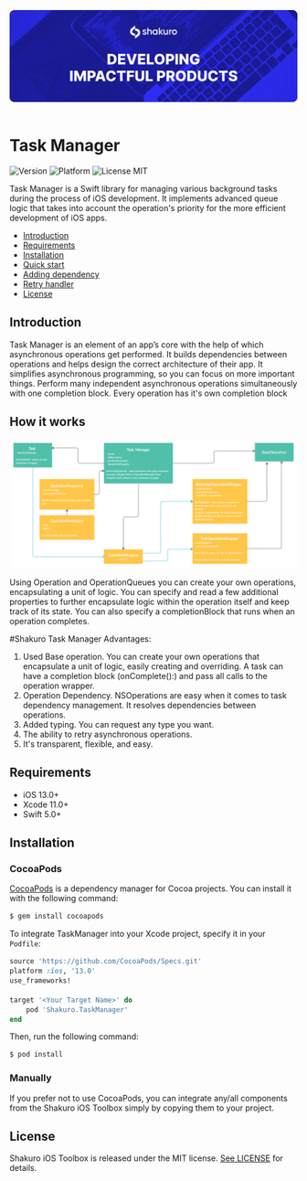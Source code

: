 ![Shakuro Task Manager](title_image.png)
<br><br>
# Task Manager
![Version](https://img.shields.io/badge/version-1.0.0-blue.svg)
![Platform](https://img.shields.io/badge/platform-iOS-lightgrey.svg)
![License MIT](https://img.shields.io/badge/license-MIT-green.svg)

Task Manager is a Swift library for managing various background tasks during the process of iOS development. It implements advanced queue logic that takes into account the operation's priority for the more efficient development of iOS apps.

- [Introduction](#Introduction)
- [Requirements](#requirements)
- [Installation](#installation)
- [Quick start](tmdoc/quick_start.md)
- [Adding dependency](tmdoc/dependency.md)
- [Retry handler](tmdoc/retry.md)
- [License](#license)

## Introduction

Task Manager is an element of an app’s core with the help of which asynchronous operations get performed. It builds dependencies between operations and helps design the correct architecture of their app. It simplifies asynchronous programming, so you can focus on more important things. Perform many independent asynchronous operations simultaneously with one completion block. Every operation has it's own completion block

## How it works

![](TaskManager.png)

Using Operation and OperationQueues you can create your own operations, encapsulating a unit of logic. You can specify and read a few additional properties to further encapsulate logic within the operation itself and keep track of its state. You can also specify a completionBlock that runs when an operation completes.

#Shakuro Task Manager Advantages:

1. Used Base operation. You can create your own operations that encapsulate a unit of logic, easily creating and overriding. A task can have a completion block (onComplete():) and pass all calls to the operation wrapper.
2. Operation Dependency. NSOperations are easy when it comes to task dependency management. It resolves dependencies between operations.
3. Added typing. You can request any type you want.
4. The ability to retry asynchronous operations.
5. It's transparent, flexible, and easy.

## Requirements

- iOS 13.0+
- Xcode 11.0+
- Swift 5.0+

## Installation

### CocoaPods

[CocoaPods](http://cocoapods.org) is a dependency manager for Cocoa projects. You can install it with the following command:

```bash
$ gem install cocoapods
```

To integrate TaskManager into your Xcode project, specify it in your `Podfile`:

```ruby
source 'https://github.com/CocoaPods/Specs.git'
platform :ios, '13.0'
use_frameworks!

target '<Your Target Name>' do
    pod 'Shakuro.TaskManager'
end
```

Then, run the following command:

```bash
$ pod install
```

### Manually

If you prefer not to use CocoaPods, you can integrate any/all components from the Shakuro iOS Toolbox simply by copying them to your project.

## License

Shakuro iOS Toolbox is released under the MIT license. [See LICENSE](https://github.com/shakurocom/iOS_Toolbox/blob/master/LICENSE) for details.
